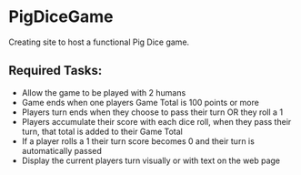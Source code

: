 # PigDiceGame
Creating site to host a functional Pig Dice game. 

## Required Tasks:
* Allow the game to be played with 2 humans
* Game ends when one players Game Total is 100 points or more
* Players turn ends when they choose to pass their turn OR they roll a 1
* Players accumulate their score with each dice roll, when they pass their turn, that total is added to their Game Total
* If a player rolls a 1 their turn score becomes 0 and their turn is automatically passed
* Display the current players turn visually or with text on the web page

